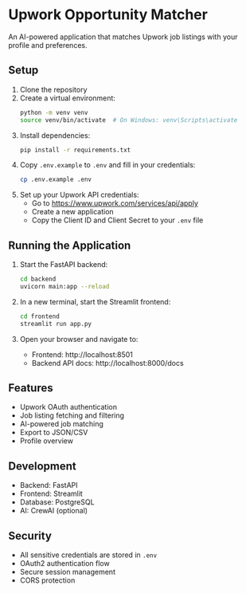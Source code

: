# Upwork Opportunity Matcher

An AI-powered application that matches Upwork job listings with your profile and preferences.

## Setup

1. Clone the repository
2. Create a virtual environment:
   ```bash
   python -m venv venv
   source venv/bin/activate  # On Windows: venv\Scripts\activate
   ```
3. Install dependencies:
   ```bash
   pip install -r requirements.txt
   ```
4. Copy `.env.example` to `.env` and fill in your credentials:
   ```bash
   cp .env.example .env
   ```
5. Set up your Upwork API credentials:
   - Go to https://www.upwork.com/services/api/apply
   - Create a new application
   - Copy the Client ID and Client Secret to your `.env` file

## Running the Application

1. Start the FastAPI backend:
   ```bash
   cd backend
   uvicorn main:app --reload
   ```

2. In a new terminal, start the Streamlit frontend:
   ```bash
   cd frontend
   streamlit run app.py
   ```

3. Open your browser and navigate to:
   - Frontend: http://localhost:8501
   - Backend API docs: http://localhost:8000/docs

## Features

- Upwork OAuth authentication
- Job listing fetching and filtering
- AI-powered job matching
- Export to JSON/CSV
- Profile overview

## Development

- Backend: FastAPI
- Frontend: Streamlit
- Database: PostgreSQL
- AI: CrewAI (optional)

## Security

- All sensitive credentials are stored in `.env`
- OAuth2 authentication flow
- Secure session management
- CORS protection 